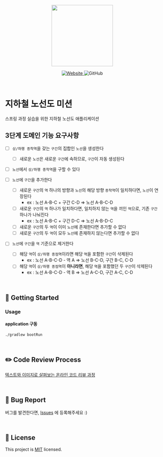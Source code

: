 <p align="center">
    <img width="200px;" src="https://raw.githubusercontent.com/woowacourse/atdd-subway-admin-frontend/master/images/main_logo.png"/>
</p>
<p align="center">
  <a href="https://techcourse.woowahan.com/c/Dr6fhku7" alt="woowacourse subway">
    <img alt="Website" src="https://img.shields.io/website?url=https%3A%2F%2Fedu.nextstep.camp%2Fc%2FR89PYi5H">
  </a>
  <img alt="GitHub" src="https://img.shields.io/github/license/woowacourse/atdd-subway-map">
</p>

<br>

# 지하철 노선도 미션
스프링 과정 실습을 위한 지하철 노선도 애플리케이션  

## 3단계 도메인 기능 요구사항  
- [ ] `상/하행 종착역`을 갖는 `구간`의 집합인 `노선`을 생성한다  
  - [ ] 새로운 `노선`은 새로운 `구간`에 속하므로, `구간`이 자동 생성된다  
- [ ] `노선`에서 `상/하행 종착역`을 구할 수 있다  

- [ ] `노선`에 `구간`을 추가한다  
  - [ ] 새로운 `구간`의 `역` 하나의 방향과 `노선`의 해당 방향 `종착역`이 일치하다면, `노선`이 연장된다  
    - ex : 노선 A-B-C + 구간 C-D => 노선 A-B-C-D
  - [ ] 새로운 `구간`의 `역` 하나가 일치하다면, 일치하지 않는 `역`을 끼인 `역`으로, 기존 `구간` 하나가 나눠진다  
    - ex : 노선 A-B-C + 구간 D-C => 노선 A-B-D-C  
  - [ ] 새로운 `구간`의 두 `역`이 이미 `노선`에 존재한다면 추가할 수 없다  
  - [ ] 새로운 `구간`의 두 `역`이 모두 `노선`에 존재하지 않는다면 추가할 수 없다

- [ ] `노선`에 `구간`을 `역` 기준으로 제거한다    
  - [ ] 해당 `역`이 `상/하행 종점역`이라면 해당 `역`을 포함한 `구간`이 삭제된다   
    - ex : 노선 A-B-C-D - 역 A => 노선 B-C-D, 구간 B-C, C-D   
  - [ ] 해당 `역`이 `상/하행 종점역`이 **아니라면**, 해당 `역`을 포함했던 두 `구간`이 삭제된다  
    - ex : 노선 A-B-C-D - 역 B => 노선 A-C-D, 구간 A-C, C-D  


<br>

## 🚀 Getting Started
### Usage
#### application 구동
```
./gradlew bootRun
```
<br>

## ✏️ Code Review Process
[텍스트와 이미지로 살펴보는 온라인 코드 리뷰 과정](https://github.com/next-step/nextstep-docs/tree/master/codereview)

<br>

## 🐞 Bug Report

버그를 발견한다면, [Issues](https://github.com/woowacourse/atdd-subway-map/issues) 에 등록해주세요 :)

<br>

## 📝 License

This project is [MIT](https://github.com/woowacourse/atdd-subway-map/blob/master/LICENSE) licensed.
